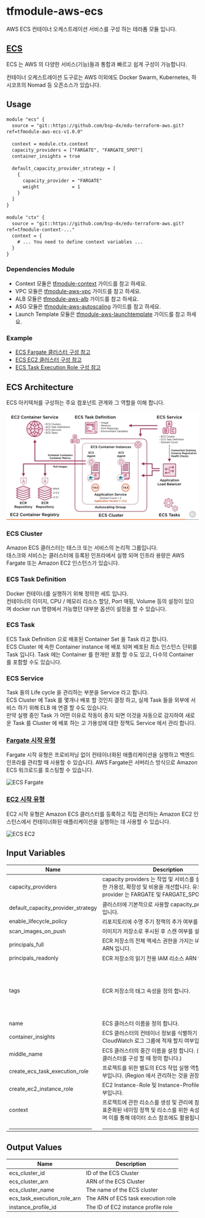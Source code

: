 # tfmodule-aws-ecs

AWS ECS 컨테이너 오케스트레이션 서비스를 구성 하는 테라폼 모듈 입니다.

## [ECS](https://docs.aws.amazon.com/ko_kr/AmazonECS/latest/developerguide/Welcome.html)
ECS 는 AWS 의 다양한 서비스(기능)들과 통합과 빠르고 쉽게 구성이 가능합니다.

컨테이너 오케스트레이션 도구로는 AWS 이외에도 Docker Swarm, Kubernetes, 하시코프의 Nomad 등 오픈소스가 있습니다.

## Usage

```
module "ecs" {
  source = "git::https://github.com/bsp-dx/edu-terraform-aws.git?ref=tfmodule-aws-ecs-v1.0.0"

  context = module.ctx.context
  capacity_providers = ["FARGATE", "FARGATE_SPOT"]
  container_insights = true

  default_capacity_provider_strategy = [
    {
      capacity_provider = "FARGATE"
      weight            = 1
    }
  ]
}

module "ctx" {
  source = "git::https://github.com/bsp-dx/edu-terraform-aws.git?ref=tfmodule-context-..."
  context = {  
    # ... You need to define context variables ...
  }
}
```

### Dependencies Module
- Context 모듈은 [tfmodule-context](./tfmodule-context.md) 가이드를 참고 하세요.
- VPC 모듈은 [tfmodule-aws-vpc](./tfmodule-aws-vpc.md) 가이드를 참고 하세요.
- ALB 모듈은 [tfmodule-aws-alb](./tfmodule-aws-alb.md) 가이드를 참고 하세요.
- ASG 모듈은 [tfmodule-aws-autoscaling](./tfmodule-aws-autoscaling.md) 가이드를 참고 하세요.
- Launch Template 모듈은 [tfmodule-aws-launchtemplate](./tfmodule-aws-launchtemplate.md) 가이드를 참고 하세요.

### Example
- [ECS Fargate 클러스터 구성 참고](./snippet-ecs-fargate.md)
- [ECS EC2 클러스터 구성 참고](./snippet-ecs-ec2.md)
- [ECS Task Execution Role 구성 참고](./snippet-ecs-task-execution-role.md)


## ECS Architecture
ECS 아키텍처를 구성하는 주요 컴포넌트 관계와 그 역할을 이해 합니다.

![ECS arcg](./images/ecs-architecture.png)

### ECS Cluster
Amazon ECS 클러스터는 태스크 또는 서비스의 논리적 그룹입니다.  
태스크와 서비스는 클러스터에 등록된 인프라에서 실행 되며 인프라 용량은 AWS Fargate 또는 Amazon EC2 인스턴스가 있습니다.

### ECS Task Definition
Docker 컨테이너를 실행하기 위해 정의한 세트 입니다.  
컨테이너의 이미지, CPU / 메모리 리소스 할당, Port 매핑, Volume 등의 설정이 있으며 docker run 명령에서 가능했던 대부분 옵션이 설정을 할 수 있습니다.

### ECS Task
ECS Task Definition 으로 배포된 Container Set 을 Task 라고 합니다.   
ECS Cluster 에 속한 Container instance 에 배포 되며 배포된 최소 인스턴스 단위를 Task 입니다.
Task 에는 Container 를 한개만 포함 할 수도 있고, 다수의 Container 를 포함할 수도 있습니다.

### ECS Service
Task 들의 Life cycle 을 관리하는 부분을 Service 라고 합니다.  
ECS Cluster 에 Task 를 몇개나 배포 할 것인지 결정 하고, 실제 Task 들을 외부에 서비스 하기 위해 ELB 에 연결 할 수도 있습니다.  
만약 실행 중인 Task 가 어떤 이유로 작동이 중지 되면 이것을 자동으로 감지하여 새로운 Task 를 Cluster 에 배포 하는 고 가용성에 대한 정책도 Service 에서 관리 합니다.


### [Fargate 시작 유형](https://docs.aws.amazon.com/ko_kr/AmazonECS/latest/developerguide/launch_types.html)

Fargate 시작 유형은 프로비저닝 없이 컨테이너화된 애플리케이션을 실행하고 백엔드 인프라를 관리할 때 사용할 수 있습니다. AWS Fargate은 서버리스 방식으로 Amazon ECS 워크로드를 호스팅할 수 있습니다.

![ECS Fargate](https://docs.aws.amazon.com/ko_kr/AmazonECS/latest/developerguide/images/overview-fargate.png)


### [EC2 시작 유형](https://docs.aws.amazon.com/ko_kr/AmazonECS/latest/developerguide/launch_types.html)

EC2 시작 유형은 Amazon ECS 클러스터를 등록하고 직접 관리하는 Amazon EC2 인스턴스에서 컨테이너화된 애플리케이션을 실행하는 데 사용할 수 있습니다.

![ECS EC2](https://docs.aws.amazon.com/ko_kr/AmazonECS/latest/developerguide/images/overview-standard.png)


## Input Variables

| Name | Description | Type | Example | Required |
|------|-------------|------|---------|:--------:|
| capacity_providers | capacity providers 는 작업 및 서비스를 실행하는 데 필요한 가용성, 확장성 및 비용을 개선합니다. 유효한 capacity provider 는 FARGATE 및 FARGATE_SPOT 입니다. | list(string) | ["FARGATE", "FARGATE_SPOT"] | No |
| default_capacity_provider_strategy | 클러스터에 기본적으로 사용할 capacity_providers 전략입니다. | list(map(any)) | {} | No |
| enable_lifecycle_policy | 리포지토리에 수명 주기 정책의 추가 여부를 설정 합니다. | bool | false| No |
| scan_images_on_push | 이미지가 저장소로 푸시된 후 스캔 여부를 설정 합니다. | bool | true| No |
| principals_full     | ECR 저장소의 전체 액세스 권한을 가지는 IAM 리소스 ARN 입니다. | list(string) | ["arn:aws:iam::111111:user/apple_arn", "arn:aws:iam::111111:role/admin_arn"] | No |
| principals_readonly | ECR 저장소의 읽기 전용 IAM 리소스 ARN 입니다. | list(string) | ["*"] | No |
| tags | ECR 저장소의 태그 속성을 정의 합니다. | obejct({}) | <pre>{<br>    Project = "simple"<br>    Environment = "Test"<br>    Team = "DX"<br>    Owner = "symplesims@email.com"<br>}</pre> | Yes |
| name | ECS 클러스터 이름을 정의 합니다. | string | - | No |
| container_insights | ECS 클러스터의 컨테이너 정보를 식별하기 위해 CloudWatch 로그 그룹에 적재 할지 여부입니다. | bool | false | No |
| middle_name | ECS 클러스터의 중간 이름을 설정 합니다. (여러개의 ECS 클러스터를 구성 할 때 정의 합니다.) | string | - | No |
| create_ecs_task_execution_role | 프로젝트를 위한 별도의 ECS 작업 실행 역할을 생성할지 여부입니다. (Region 에서 관리하는 것을 권장합니다.) | bool | false | No |
| create_ec2_instance_role | EC2 Instance-Role 및 Instance-Profile 을 생성할지 여부입니다. | bool | true | No |
| context | 프로젝트에 관한 리소스를 생성 및 관리에 참조 되는 정보로 표준화된 네이밍 정책 및 리소스를 위한 속성 정보를 포함하며 이를 통해 데이터 소스 참조에도 활용됩니다. | object({}) | - | Yes |
| __________________________________ | ______________________________________________________ | ___ | ___ | ___ |


## Output Values

| Name | Description | 
|------|-------------|
| ecs_cluster_id  | ID of the ECS Cluster |
| ecs_cluster_arn | ARN of the ECS Cluster | 
| ecs_cluster_name| The name of the ECS cluster | 
| ecs_task_execution_role_arn| The ARN of ECS task execution role | 
| instance_profile_id | The ID of EC2 instance profile role | 

